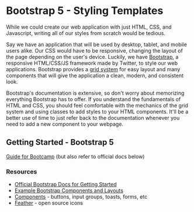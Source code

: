 # Bootstrap 5 - Styling Templates

While we could create our web application with just HTML, CSS, and Javascript, writing all of our styles from scratch would be tedious.

Say we have an application that will be used by desktop, tablet, and mobile users alike. Our CSS would have to be responsive, changing the layout of the page depending on the user's device. Luckily, we have [Bootstrap](http://getbootstrap.com/), a responsive HTML/CSS/JS framework made by Twitter, to style our web applications. Bootstrap provides a [grid system](https://getbootstrap.com/docs/5.3/layout/grid/) for easy layout and many components that will give the application a clean, modern, and consistent look.

Bootstrap's documentation is extensive, so don't worry about memorizing everything Bootstrap has to offer. If you understand the fundamentals of HTML and CSS, you should feel comfortable with the mechanics of the grid system and using classes to add styles to your HTML components. It'll be a better use of time to just refer back to the documentation whenever you need to add a new component to your webpage.

## Getting Started - Bootstrap 5

[Guide for Bootcamp](/docs/bootstrap-guide.md) (but also refer to official docs below)

### Resources

- [Official Bootstrap Docs for Getting Started](https://getbootstrap.com/docs/5.3/getting-started/introduction/)
- [Example Bootstrap Components and Layouts](https://getbootstrap.com/docs/5.3/examples/)
- [Components](https://getbootstrap.com/docs/5.3/components/) - buttons, input groups, toasts, forms, etc
- [Feather](https://feathericons.com/) - open source icons
